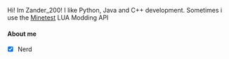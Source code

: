 Hi! Im Zander_200!
I like Python, Java and C++ development. Sometimes i use the [Minetest](https://minetest.net) LUA Modding API

#### About me
- [x] Nerd
